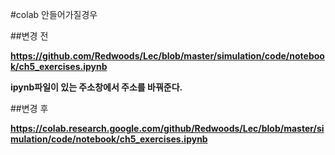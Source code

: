 #colab 안들어가질경우


##변경 전

**https://github.com/Redwoods/Lec/blob/master/simulation/code/notebook/ch5_exercises.ipynb**

**ipynb파일이 있는 주소창에서 주소를 바꿔준다.**

##변경 후

**https://colab.research.google.com/github/Redwoods/Lec/blob/master/simulation/code/notebook/ch5_exercises.ipynb**
